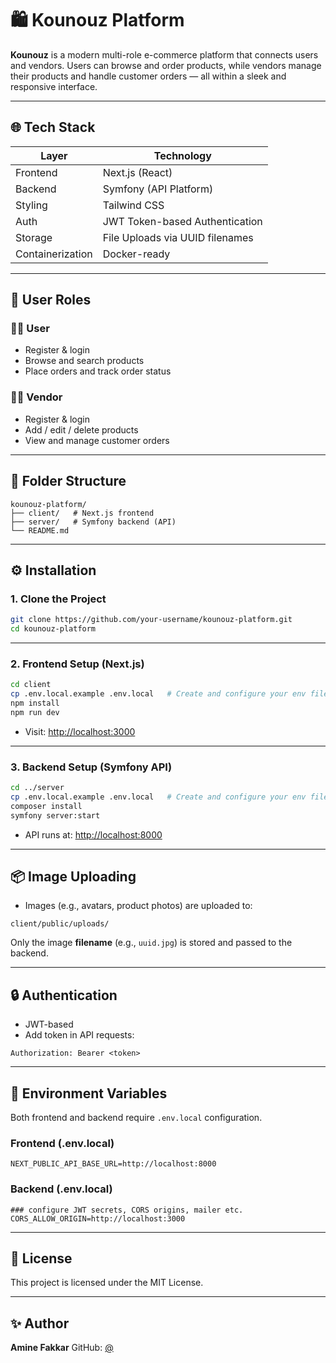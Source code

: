 # 🛍️ Kounouz Platform

**Kounouz** is a modern multi-role e-commerce platform that connects users and vendors. Users can browse and order products, while vendors manage their products and handle customer orders — all within a sleek and responsive interface.

---

## 🌐 Tech Stack

| Layer            | Technology                      |
| ---------------- | ------------------------------- |
| Frontend         | Next.js (React)                 |
| Backend          | Symfony (API Platform)          |
| Styling          | Tailwind CSS                    |
| Auth             | JWT Token-based Authentication  |
| Storage          | File Uploads via UUID filenames |
| Containerization | Docker-ready                    |

---

## 👤 User Roles

### 🧑‍💻 User

* Register & login
* Browse and search products
* Place orders and track order status

### 🧑‍🔧 Vendor

* Register & login
* Add / edit / delete products
* View and manage customer orders

---

## 📁 Folder Structure

```
kounouz-platform/
├── client/   # Next.js frontend
├── server/   # Symfony backend (API)
└── README.md
```

---

## ⚙️ Installation

### 1. Clone the Project

```bash
git clone https://github.com/your-username/kounouz-platform.git
cd kounouz-platform
```

---

### 2. Frontend Setup (Next.js)

```bash
cd client
cp .env.local.example .env.local   # Create and configure your env file
npm install
npm run dev
```

* Visit: [http://localhost:3000](http://localhost:3000)

---

### 3. Backend Setup (Symfony API)

```bash
cd ../server
cp .env.local.example .env.local   # Create and configure your env file
composer install
symfony server:start
```

* API runs at: [http://localhost:8000](http://localhost:8000)

---

## 📦 Image Uploading

* Images (e.g., avatars, product photos) are uploaded to:

```
client/public/uploads/
```

Only the image **filename** (e.g., `uuid.jpg`) is stored and passed to the backend.

---

## 🔒 Authentication

* JWT-based
* Add token in API requests:

```http
Authorization: Bearer <token>
```

---

## 🔐 Environment Variables

Both frontend and backend require `.env.local` configuration.

### Frontend (.env.local)

```env
NEXT_PUBLIC_API_BASE_URL=http://localhost:8000
```

### Backend (.env.local)

```env
### configure JWT secrets, CORS origins, mailer etc.
CORS_ALLOW_ORIGIN=http://localhost:3000
```

---

## 📝 License

This project is licensed under the MIT License.

---

## ✨ Author

**Amine Fakkar**
GitHub: [@](https://github.com/aminedev201)
